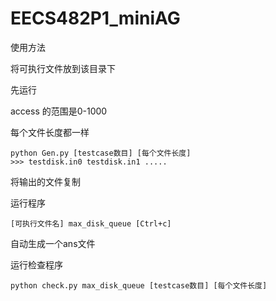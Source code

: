 # EECS482P1_miniAG

使用方法

将可执行文件放到该目录下

先运行

access 的范围是0-1000

每个文件长度都一样

```shell
python Gen.py [testcase数目] [每个文件长度]
>>> testdisk.in0 testdisk.in1 .....
```

将输出的文件复制

运行程序

```shell
[可执行文件名] max_disk_queue [Ctrl+c]
```

自动生成一个ans文件

运行检查程序

```shell
python check.py max_disk_queue [testcase数目] [每个文件长度]
```

